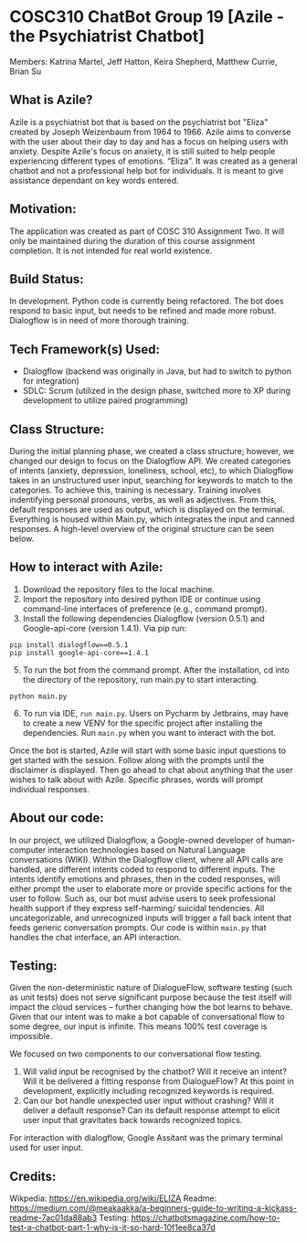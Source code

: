 # COSC310 ChatBot Group 19 [Azile - the Psychiatrist Chatbot]
Members: Katrina Martel, Jeff Hatton, Keira Shepherd, Matthew Currie, Brian Su

## What is Azile?
Azile is a psychiatrist bot that is based on the psychiatrist bot "Eliza" created by Joseph Weizenbaum from 1964 to 1966. Azile aims to converse with the user about their day to day and has a focus on helping users with anxiety. Despite Azile's focus on anxiety, it is still suited to help people experiencing different types of emotions. “Eliza”.  It was created as a general chatbot and not a professional help bot for individuals.  It is meant to give assistance dependant on key words entered.

## Motivation:
The application was created as part of COSC 310 Assignment Two.  It will only be maintained during the duration of this course assignment completion.  It is not intended for real world existence.

## Build Status:
 In development. Python code is currently being refactored. The bot does respond to basic input, but needs to be refined and made more robust. Dialogflow is in need of more thorough training.
 
 ## Tech Framework(s) Used:
 - Dialogflow (backend was originally in Java, but had to switch to python for integration)
 - SDLC: Scrum (utilized in the design phase, switched more to XP during development to utilize paired programming)
 
## Class Structure:
During the initial planning phase, we created a class structure; however, we changed our design to focus on the Dialogflow API. We created categories of intents (anxiety, depression, loneliness, school, etc), to which Dialogflow takes in an unstructured user input, searching for keywords to match to the categories. To achieve this, training is necessary. Training involves indentifying personal pronouns, verbs, as well as adjectives. From this, default responses are used as output, which is displayed on the terminal. 
Everything is housed within Main.py, which integrates the input and canned responses. A high-level overview of the original structure can be seen below.
 
## How to interact with Azile:
1. Download the repository files to the local machine.
2. Import the repository into desired python IDE or continue using command-line interfaces of preference (e.g., command prompt).  
3. Install the following dependencies Dialogflow (version 0.5.1) and Google-api-core (version 1.4.1). Via pip run:
```
pip install dialogflow==0.5.1
pip install google-api-core==1.4.1
```
5. To run the bot from the command prompt. After the installation, cd into the directory of the repository, run main.py to start interacting.
```
python main.py
```
6. To run via IDE, `run main.py`.  Users on Pycharm by Jetbrains,  may have to create a new VENV for the specific project after installing the dependencies. Run `main.py` when you want to interact with the bot.


Once the bot is started, Azile will start with some basic input questions to get started with the session.
Follow along with the prompts until the disclaimer is displayed. Then go ahead to chat about anything that the user wishes to talk about with Azile.
Specific phrases, words will prompt individual responses.

## About our code:
In our project, we utilized Dialogflow, a Google-owned developer of human-computer interaction technologies based on Natural Language conversations (WIKI). Within the Dialogflow client, where all API calls are handled, are different intents coded to respond to different inputs. The intents identify emotions and phrases, then in the coded responses, will either prompt the user to elaborate more or provide specific actions for the user to follow. Such as, our bot must advise users to seek professional health support if they express self-harming/ suicidal tendencies. All uncategorizable, and unrecognized inputs will trigger a fall back intent that feeds generic conversation prompts. Our code is within `main.py` that handles the chat interface, an API interaction.

 ## Testing:
 Given the non-deterministic nature of DialogueFlow, software testing (such as unit tests) does not serve significant purpose because the test itself will impact the cloud services – further changing how the bot learns to behave.
Given that our intent was to make a bot capable of conversational flow to some degree, our input is infinite. This means 100% test coverage is impossible.

We focused on two components to our conversational flow testing.
1) Will valid input be recognised by the chatbot? Will it receive an intent? Will it be delivered a fitting response from DialogueFlow? At this point in development, explicitly including recognized keywords is required.
2) Can our bot handle unexpected user input without crashing? Will it deliver a default response? Can its default response attempt to elicit user input that gravitates back towards recognized topics.

For interaction with dialogflow, Google Assitant was the primary terminal used for user input.

## Credits:
Wikpedia:  https://en.wikipedia.org/wiki/ELIZA
Readme:  https://medium.com/@meakaakka/a-beginners-guide-to-writing-a-kickass-readme-7ac01da88ab3
Testing: https://chatbotsmagazine.com/how-to-test-a-chatbot-part-1-why-is-it-so-hard-10f1ee8ca37d
